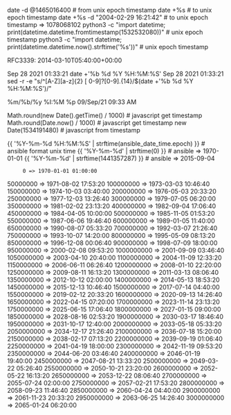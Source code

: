 date -d @1465016400 # from unix epoch timestamp
date +%s            # to unix epoch timestamp
date +%s -d "2004-02-29 16:21:42" # to unix epoch timestamp => 1078068102
python3 -c "import datetime; print(datetime.datetime.fromtimestamp(1532532080))" # unix epoch timestamp
python3 -c "import datetime; print(datetime.datetime.now().strftime('%s'))" # unix epoch timestamp

RFC3339: 2014-03-10T05:40:00+00:00

Sep 28 2021 01:33:21      date +'%b %d %Y %H:%M:%S'
Sep 28 2021 01:33:21      sed -r -e "s/^[A-Z][a-z]{2} [ 0-9]?[0-9].{14}/$(date +'%b %d %Y %H:%M:%S')/"

%m/%b/%y %I:%M %p    09/Sep/21 09:33 AM

Math.round(new Date().getTime() / 1000) # javascript get  timestamp
Math.round(Date.now() / 1000)           # javascript get  timestamp
new Date(1534191480)                    # javascript from timestamp

{{ '%Y-%m-%d %H:%M:%S' | strftime(ansible_date_time.epoch) }} # ansible format unix time
{{ '%Y-%m-%d' | strftime(0) }}          # ansible => 1970-01-01
{{ '%Y-%m-%d' | strftime(1441357287) }} # ansible => 2015-09-04

         0 => 1970-01-01 01:00:00
  50000000 => 1971-08-02 17:53:20
 100000000 => 1973-03-03 10:46:40
 150000000 => 1974-10-03 03:40:00
 200000000 => 1976-05-03 20:33:20
 250000000 => 1977-12-03 13:26:40
 300000000 => 1979-07-05 06:20:00
 350000000 => 1981-02-02 23:13:20
 400000000 => 1982-09-04 17:06:40
 450000000 => 1984-04-05 10:00:00
 500000000 => 1985-11-05 01:53:20
 550000000 => 1987-06-06 19:46:40
 600000000 => 1989-01-05 11:40:00
 650000000 => 1990-08-07 05:33:20
 700000000 => 1992-03-07 21:26:40
 750000000 => 1993-10-07 14:20:00
 800000000 => 1995-05-09 08:13:20
 850000000 => 1996-12-08 00:06:40
 900000000 => 1998-07-09 18:00:00
 950000000 => 2000-02-08 09:53:20
1000000000 => 2001-09-09 03:46:40
1050000000 => 2003-04-10 20:40:00
1100000000 => 2004-11-09 12:33:20
1150000000 => 2006-06-11 06:26:40
1200000000 => 2008-01-10 22:20:00
1250000000 => 2009-08-11 16:13:20
1300000000 => 2011-03-13 08:06:40
1350000000 => 2012-10-12 02:00:00
1400000000 => 2014-05-13 18:53:20
1450000000 => 2015-12-13 10:46:40
1500000000 => 2017-07-14 04:40:00
1550000000 => 2019-02-12 20:33:20
1600000000 => 2020-09-13 14:26:40
1650000000 => 2022-04-15 07:20:00
1700000000 => 2023-11-14 23:13:20
1750000000 => 2025-06-15 17:06:40
1800000000 => 2027-01-15 09:00:00
1850000000 => 2028-08-16 02:53:20
1900000000 => 2030-03-17 18:46:40
1950000000 => 2031-10-17 12:40:00
2000000000 => 2033-05-18 05:33:20
2050000000 => 2034-12-17 21:26:40
2100000000 => 2036-07-18 15:20:00
2150000000 => 2038-02-17 07:13:20
2200000000 => 2039-09-19 01:06:40
2250000000 => 2041-04-19 18:00:00
2300000000 => 2042-11-19 09:53:20
2350000000 => 2044-06-20 03:46:40
2400000000 => 2046-01-19 19:40:00
2450000000 => 2047-08-21 13:33:20
2500000000 => 2049-03-22 05:26:40
2550000000 => 2050-10-21 23:20:00
2600000000 => 2052-05-22 16:13:20
2650000000 => 2053-12-22 08:06:40
2700000000 => 2055-07-24 02:00:00
2750000000 => 2057-02-21 17:53:20
2800000000 => 2058-09-23 11:46:40
2850000000 => 2060-04-24 04:40:00
2900000000 => 2061-11-23 20:33:20
2950000000 => 2063-06-25 14:26:40
3000000000 => 2065-01-24 06:20:00
